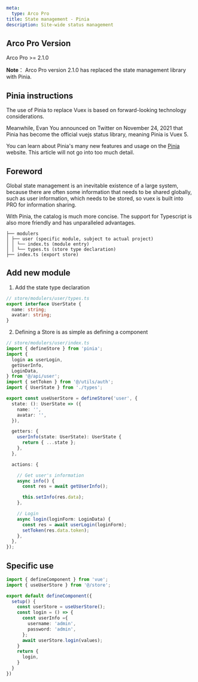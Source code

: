```yaml
meta:
  type: Arco Pro
title: State management - Pinia
description: Site-wide status management
```

## Arco Pro Version

Arco Pro >= 2.1.0

**Note**： Arco Pro version 2.1.0 has replaced the state management library with Pinia.

## Pinia instructions

The use of Pinia to replace Vuex is based on forward-looking technology considerations.

Meanwhile, Evan You announced on Twitter on November 24, 2021 that Pinia has become the official vuejs status library, meaning Pinia is Vuex 5.

You can learn about Pinia's many new features and usage on the [Pinia](https://pinia.vuejs.org/) website. This article will not go into too much detail.

## Foreword

Global state management is an inevitable existence of a large system, because there are often some information that needs to be shared globally, such as user information, which needs to be stored, so vuex is built into PRO for information sharing.

With Pinia, the catalog is much more concise. The support for Typescript is also more friendly and has unparalleled advantages.

```
├── modulers
│ ├── user (specific module, subject to actual project)
│ │ └── index.ts (module entry)
│ │ └── types.ts (store type declaration)
├── index.ts (export store)
```

## Add new module

1.  Add the state type declaration

```ts
// store/modulers/user/types.ts
export interface UserState {
  name: string;
  avatar: string;
}
```

2.  Defining a Store is as simple as defining a component

```ts
// store/modulers/user/index.ts
import { defineStore } from 'pinia';
import {
  login as userLogin,
  getUserInfo,
  LoginData,
} from '@/api/user';
import { setToken } from '@/utils/auth';
import { UserState } from './types';

export const useUserStore = defineStore('user', {
  state: (): UserState => ({
    name: '',
    avatar: '',
  }),

  getters: {
    userInfo(state: UserState): UserState {
      return { ...state };
    },
  },

  actions: {

    // Get user's information
    async info() {
      const res = await getUserInfo();

      this.setInfo(res.data);
    },

    // Login
    async login(loginForm: LoginData) {
      const res = await userLogin(loginForm);
      setToken(res.data.token);
    },
  },
});

```

## Specific use

```ts
import { defineComponent } from 'vue';
import { useUserStore } from '@/store';

export default defineComponent({
  setup() {
    const userStore = useUserStore();
    const login = () => {
      const userInfo ={
        username: 'admin',
        password: 'admin',
      };
      await userStore.login(values);
    }
    return {
      login,
    }
  }
})
```